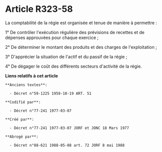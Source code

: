 # Article R323-58

La comptabilité de la régie est organisée et tenue de manière à permettre :

1° De contrôler l'exécution régulière des prévisions de recettes et de dépenses approuvées pour chaque exercice ;

2° De déterminer le montant des produits et des charges de l'exploitation ;

3° D'apprécier la situation de l'actif et du passif de la régie ;

4° De dégager le coût des différents secteurs d'activité de la régie.

**Liens relatifs à cet article**

	**Anciens textes**:

	  - Décret n°59-1225 1959-10-19 ART. 51

	**Codifié par**:

	  - Décret n°77-241 1977-03-07

	**Créé par**:

	  - Décret n°77-241 1977-03-07 JORF et JONC 18 Mars 1977

	**Abrogé par**:

	  - Décret n°88-621 1988-05-08 art. 72 JORF 8 mai 1988
